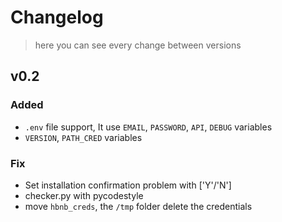 # Changelog
> here you can see every change between versions

## v0.2
### Added
 - `.env` file support, It use `EMAIL`, `PASSWORD`, `API`, `DEBUG` variables
 - `VERSION`, `PATH_CRED` variables

### Fix
 - Set installation confirmation problem with ['Y'/'N']
 - checker.py with pycodestyle
 - move `hbnb_creds`, the `/tmp` folder delete the credentials


